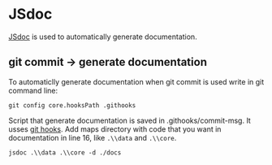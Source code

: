 # JSdoc
[JSdoc](http://usejsdoc.org/) is used to automatically generate documentation.

## git commit -> generate documentation
To automaticlly generate documentation when git commit is used
write in git command line:
```
git config core.hooksPath .githooks
```
Script that generate documentation is saved in .githooks/commit-msg. It usses [git hooks](https://git-scm.com/book/en/v2/Customizing-Git-Git-Hooks).
Add maps directory with code that you want in documentation in line 16, like `.\\data` and `.\\core`.

```
jsdoc .\\data .\\core -d ./docs
```